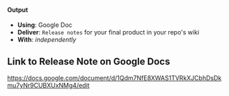 #### Output
- **Using**: Google Doc
- **Deliver**: `Release notes` for your final product in your repo's wiki
- **With**: *independently*

## Link to Release Note on Google Docs
https://docs.google.com/document/d/1Qdm7NfE8XWAS1TVRkXJCbhDsDkmu7yNr9CUBXUxNMg4/edit